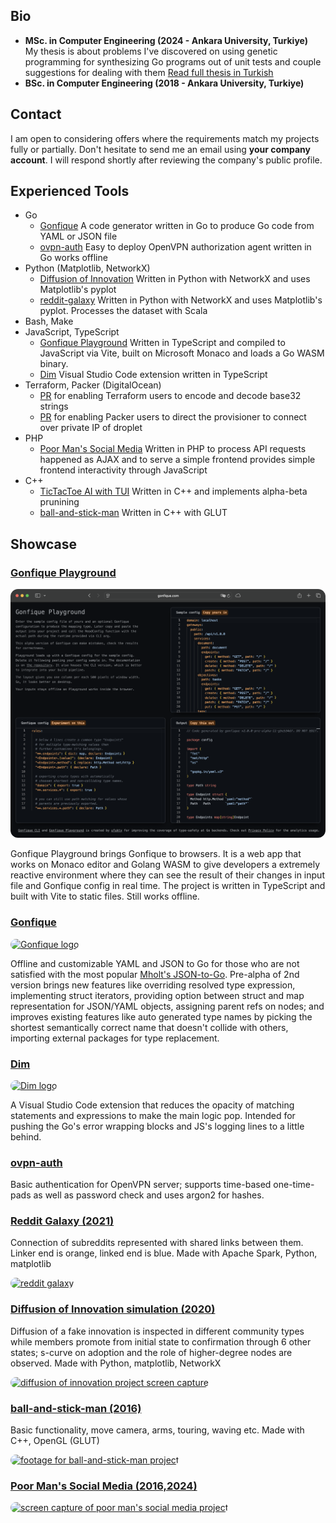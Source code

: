 ## Bio

- **MSc. in Computer Engineering (2024 - Ankara University, Turkiye)**  
  My thesis is about problems I've discovered on using genetic programming for synthesizing Go programs out of unit tests and couple suggestions for dealing with them
  [Read full thesis in Turkish](https://tez.yok.gov.tr/UlusalTezMerkezi/TezGoster?key=weFMBHaUra8rsS5wi2bmHDKlIvi-IwlFkdPWTMwNi0k9Pt1C4PzNAFzxcjzHPgAW)
- **BSc. in Computer Engineering (2018 - Ankara University, Turkiye)**

## Contact

I am open to considering offers where the requirements match my projects fully or partially. Don't hesitate to send me an email using **your company account**. I will respond shortly after reviewing the company's public profile.

## Experienced Tools

- Go
  - [Gonfique](https://github.com/ufukty/gonfique) A code generator written in Go to produce Go code from YAML or JSON file
  - [ovpn-auth](https://github.com/ufukty/ovpn-auth) Easy to deploy OpenVPN authorization agent written in Go works offline
- Python (Matplotlib, NetworkX)
  - [Diffusion of Innovation](https://github.com/ufukty/diffusion-of-innovation) Written in Python with NetworkX and uses Matplotlib's pyplot
  - [reddit-galaxy](https://github.com/ufukty/reddit-galaxy) Written in Python with NetworkX and uses Matplotlib's pyplot. Processes the dataset with Scala
- Bash, Make
- JavaScript, TypeScript
  - [Gonfique Playground](https://github.com/ufukty/gonfique-playground) Written in TypeScript and compiled to JavaScript via Vite, built on Microsoft Monaco and loads a Go WASM binary.
  - [Dim](https://github.com/ufukty/dim) Visual Studio Code extension written in TypeScript
- Terraform, Packer (DigitalOcean)
  - [PR](https://github.com/hashicorp/terraform/pull/29127) for enabling Terraform users to encode and decode base32 strings
  - [PR](https://github.com/hashicorp/packer/pull/10093) for enabling Packer users to direct the provisioner to connect over private IP of droplet
- PHP
  - [Poor Man's Social Media](https://github.com/ufukty/poor-man-s-social-media) Written in PHP to process API requests happened as AJAX and to serve a simple frontend provides simple frontend interactivity through JavaScript
- C++
  - [TicTacToe AI with TUI](https://github.com/ufukty/TicTacToe-AI) Written in C++ and implements alpha-beta prunining
  - [ball-and-stick-man](https://github.com/ufukty/ball-and-stick-man) Written in C++ with GLUT

## Showcase

<style>
.ufukty-card {
    transition: all 160ms ease-out;
    border-radius: 12px; 

    &:hover {
        transform: scale(1.01);
        filter: brightness(1.1);
    }

    &.cast-shadow {
        box-shadow: 0 20px 40px #8884, 0 10px 10px #8884, 0 5px 4px -2px #8884;

        &:hover {
            box-shadow: 0 30px 50px #8884, 0 20px 24px #8884, 0 10px 12px #8884;
        }
    }
}
</style>

### [Gonfique Playground](https://github.com/ufukty/gonfique-playground)

<a href="https://github.com/ufukty/gonfique-playground"><img class="ufukty-card" src="https://github.com/ufukty/gonfique-playground/raw/main/assets/screenshot.png" attr="Screenshot of Gonfique Playground"></a>

Gonfique Playground brings Gonfique to browsers. It is a web app that works on Monaco editor and Golang WASM to give developers a extremely reactive environment where they can see the result of their changes in input file and Gonfique config in real time. The project is written in TypeScript and built with Vite to static files. Still works offline.

### [Gonfique](https://github.com/ufukty/gonfique)

<a href="https://github.com/ufukty/gonfique"><img style="border-radius: 12px;" src="https://repository-images.githubusercontent.com/750442099/315b36fc-bada-4ba1-a2cf-d2001f4079be" alt="Gonfique logo"></a>

Offline and customizable YAML and JSON to Go for those who are not satisfied with the most popular [Mholt's JSON-to-Go](https://mholt.github.io/json-to-go/). Pre-alpha of 2nd version brings new features like overriding resolved type expression, implementing struct iterators, providing option between struct and map representation for JSON/YAML objects, assigning parent refs on nodes; and improves existing features like auto generated type names by picking the shortest semantically correct name that doesn't collide with others, importing external packages for type replacement.

### [Dim](https://github.com/ufukty/dim)

<a href="https://github.com/ufukty/dim"><img style="border-radius: 12px;" src="https://repository-images.githubusercontent.com/637051248/4f381212-7660-415d-abd6-e7d04454b04f" alt="Dim logo"></a>

A Visual Studio Code extension that reduces the opacity of matching statements and expressions to make the main logic pop. Intended for pushing the Go's error wrapping blocks and JS's logging lines to a little behind.

### [ovpn-auth](https://github.com/ufukty/ovpn-auth)

Basic authentication for OpenVPN server; supports time-based one-time-pads as well as password check and uses argon2 for hashes.

### [Reddit Galaxy (2021)](https://github.com/ufukty/reddit-galaxy)

Connection of subreddits represented with shared links between them. Linker end is orange, linked end is blue. Made with Apache Spark, Python, matplotlib

<a href="https://github.com/ufukty/reddit-galaxy"><img style="border-radius: 12px;" src="https://github.com/ufukty/reddit-galaxy/raw/main/images/post-processed-1x-cg.jpg" alt="reddit galaxy"></a>

### [Diffusion of Innovation simulation (2020)](https://github.com/ufukty/diffusion-of-innovation)

Diffusion of a fake innovation is inspected in different community types while members promote from initial state to confirmation through 6 other states; s-curve on adoption and the role of higher-degree nodes are observed. Made with Python, matplotlib, NetworkX

<a href="https://github.com/ufukty/doi"><img style="border-radius: 12px;" src="https://github.com/ufukty/doi/raw/main/images/scale_free_n_5000_a_098.gif" alt="diffusion of innovation project screen capture"></a>

### [ball-and-stick-man (2016)](https://github.com/ufukty/ball-and-stick-man)

Basic functionality, move camera, arms, touring, waving etc. Made with C++, OpenGL (GLUT)

<a href="https://github.com/ufukty/ball-and-stick-man"><img style="border-radius: 12px;" src="https://github.com/ufukty/ball-and-stick-man/raw/main/img/footage.gif" alt="footage for ball-and-stick-man project"></a>

### [Poor Man's Social Media (2016,2024)](https://github.com/ufukty/poor-man-s-social-media)

<a href="https://github.com/ufukty/poor-man-s-social-media"><img style="border-radius: 12px;" src="https://github.com/ufukty/poor-man-s-social-media/raw/main/assets/screencapture.gif" alt="screen capture of poor man's social media project"></a>
